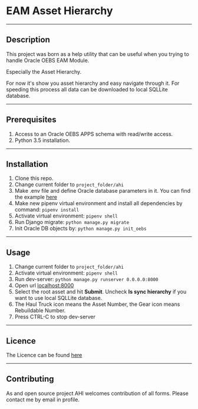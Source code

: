 # EAM Asset Hierarchy

---


## Description

This project was born as a help utility that can be useful when you trying to handle 
Oracle OEBS EAM Module. 

Especially the Asset Hierarchy. 

For now it's show you asset hierarchy and easy navigate through it.
For speeding this process all data can be downloaded to local SQLLite database.

---

## Prerequisites

1. Access to an Oracle OEBS APPS schema with read/write access.
2. Python 3.5 installation.

---


## Installation

1. Clone this repo.
2. Change current folder to `project_folder/ahi` 
3. Make .env file and define Oracle database parameters in it. 
You can find the example [here](ahi/env_example.txt)
4. Make new pipenv virtual environment and install all dependencies by command: `pipenv install`
4. Activate virtual environment: `pipenv shell`
5. Run Django migrate: `python manage.py migrate`
6. Init Oracle DB objects by: `python manage.py init_oebs`

---

## Usage

1. Change current folder to `project_folder/ahi` 
2. Activate virtual environment: `pipenv shell`
3. Run dev-server: `python manage.py runserver 0.0.0.0:8000`
4. Open url [localhost:8000](http://localhost:8000)
5. Select the root asset and hit **Submit**. Uncheck **Is sync hierarchy**
if you want to use local SQLLite database.
6. The Haul Truck icon means the Asset Number, 
the Gear icon means Rebuildable Number.
7. Press CTRL-C to stop dev-server

---

## Licence 

The Licence can be found [here](LICENSE.mit)

---

## Contributing

As and open source project AHI welcomes contribution of all forms. 
Please contact me by email in profile.







